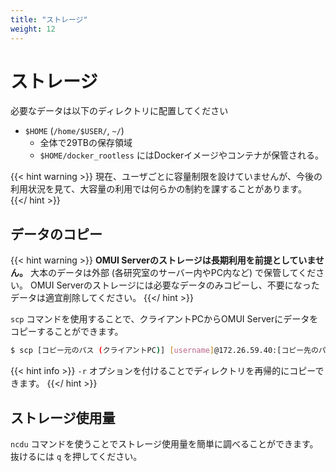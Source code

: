 ```yaml
---
title: "ストレージ"
weight: 12
---
```


# ストレージ

必要なデータは以下のディレクトリに配置してください

- `$HOME` (`/home/$USER/`, `~/`)
  - 全体で29TBの保存領域
  - `$HOME/docker_rootless` にはDockerイメージやコンテナが保管される。

{{< hint warning >}}
現在、ユーザごとに容量制限を設けていませんが、今後の利用状況を見て、大容量の利用では何らかの制約を課することがあります。
{{</ hint >}}

## データのコピー

{{< hint warning >}}
**OMUI Serverのストレージは長期利用を前提としていません。**
大本のデータは外部 (各研究室のサーバー内やPC内など) で保管してください。
OMUI Serverのストレージには必要なデータのみコピーし、不要になったデータは適宜削除してください。
{{</ hint >}}

`scp` コマンドを使用することで、クライアントPCからOMUI Serverにデータをコピーすることができます。

```bash
$ scp [コピー元のパス (クライアントPC)] [username]@172.26.59.40:[コピー先のパス (サーバー)]
```

{{< hint info >}}
`-r` オプションを付けることでディレクトリを再帰的にコピーできます。
{{</ hint >}}

## ストレージ使用量

`ncdu` コマンドを使うことでストレージ使用量を簡単に調べることができます。
抜けるには `q` を押してください。